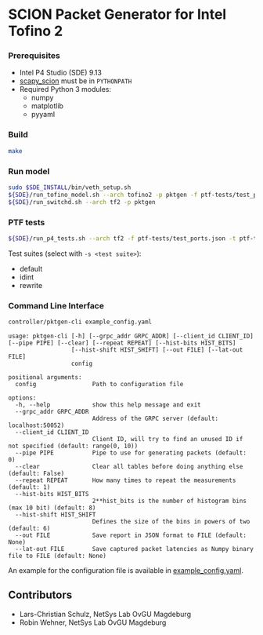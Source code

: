 SCION Packet Generator for Intel Tofino 2
=========================================

### Prerequisites
- Intel P4 Studio (SDE) 9.13
- [scapy_scion](https://github.com/lschulz/scapy-scion-int/) must be in `PYTHONPATH`
- Required Python 3 modules:
  - numpy
  - matplotlib
  - pyyaml

### Build
```bash
make
```

### Run model
```bash
sudo $SDE_INSTALL/bin/veth_setup.sh
${SDE}/run_tofino_model.sh --arch tofino2 -p pktgen -f ptf-tests/test_ports.json
${SDE}/run_switchd.sh --arch tf2 -p pktgen
```

### PTF tests
```bash
${SDE}/run_p4_tests.sh --arch tf2 -f ptf-tests/test_ports.json -t ptf-tests
```
Test suites (select with `-s <test suite>`):
- default
- idint
- rewrite

### Command Line Interface
```bash
controller/pktgen-cli example_config.yaml
```

```
usage: pktgen-cli [-h] [--grpc_addr GRPC_ADDR] [--client_id CLIENT_ID] [--pipe PIPE] [--clear] [--repeat REPEAT] [--hist-bits HIST_BITS]
                  [--hist-shift HIST_SHIFT] [--out FILE] [--lat-out FILE]
                  config

positional arguments:
  config                Path to configuration file

options:
  -h, --help            show this help message and exit
  --grpc_addr GRPC_ADDR
                        Address of the GRPC server (default: localhost:50052)
  --client_id CLIENT_ID
                        Client ID, will try to find an unused ID if not specified (default: range(0, 10))
  --pipe PIPE           Pipe to use for generating packets (default: 0)
  --clear               Clear all tables before doing anything else (default: False)
  --repeat REPEAT       How many times to repeat the measurements (default: 1)
  --hist-bits HIST_BITS
                        2**hist_bits is the number of histogram bins (max 10 bit) (default: 8)
  --hist-shift HIST_SHIFT
                        Defines the size of the bins in powers of two (default: 6)
  --out FILE            Save report in JSON format to FILE (default: None)
  --lat-out FILE        Save captured packet latencies as Numpy binary file to FILE (default: None)
```

An example for the configuration file is available in [example_config.yaml](./example_config.yaml).

Contributors
------------
- Lars-Christian Schulz, NetSys Lab OvGU Magdeburg
- Robin Wehner, NetSys Lab OvGU Magdeburg
